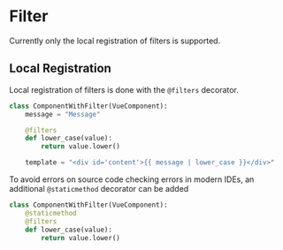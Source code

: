 # Filter
Currently only the local registration of filters is supported.

## Local Registration
Local registration of filters is done with the `@filters` decorator.
```python
class ComponentWithFilter(VueComponent):
    message = "Message"

    @filters
    def lower_case(value):
        return value.lower()

    template = "<div id='content'>{{ message | lower_case }}</div>"
```

To avoid errors on source code checking errors in modern IDEs, an additional `@staticmethod` decorator can be added
```python
class ComponentWithFilter(VueComponent):
    @staticmethod
    @filters
    def lower_case(value):
        return value.lower()
```
